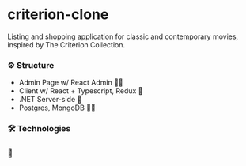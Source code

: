 # criterion-clone
<p> Listing and shopping application for classic and contemporary movies, inspired by The Criterion Collection. </p>

### ⚙️ Structure

- Admin Page w/ React Admin 🔧👷
- Client w/ React + Typescript, Redux 🚧
- .NET Server-side 🚧
- Postgres, MongoDB 🤷🚧

### 🛠 Technologies

### 🚀 
